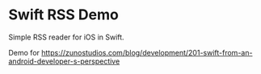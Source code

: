 Swift RSS Demo
==============

Simple RSS reader for iOS in Swift.

Demo for https://zunostudios.com/blog/development/201-swift-from-an-android-developer-s-perspective
